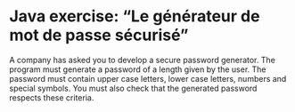 # Java exercise: “Le générateur de mot de passe sécurisé”
A company has asked you to develop a secure password generator. The program must generate a password of a length given by the user. The password must contain upper case letters, lower case letters, numbers and special symbols. You must also check that the generated password respects these criteria.